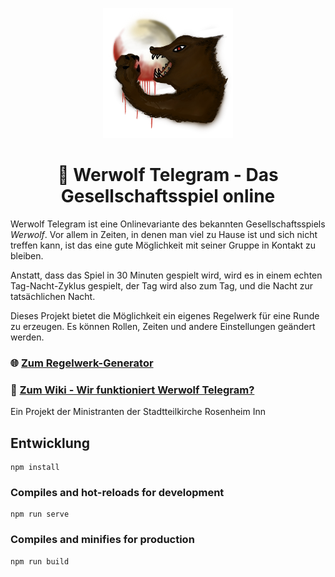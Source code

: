 <p align="center">
  <img src="https://github.com/walamana/werwolf-telegram/blob/main/public/assets/roles/werwolf.png">
</p>

<h1 align="center">🐺 Werwolf Telegram - Das Gesellschaftsspiel online</h1>

Werwolf Telegram ist eine Onlinevariante des bekannten Gesellschaftsspiels _Werwolf_. Vor allem in Zeiten, in denen man viel zu Hause ist und sich nicht treffen kann, ist das eine gute Möglichkeit mit seiner Gruppe in Kontakt zu bleiben.


Anstatt, dass das Spiel in 30 Minuten gespielt wird, wird es in einem echten Tag-Nacht-Zyklus gespielt, der Tag wird also zum Tag, und die Nacht zur tatsächlichen Nacht. 

Dieses Projekt bietet die Möglichkeit ein eigenes Regelwerk für eine Runde zu erzeugen. Es können Rollen, Zeiten und andere Einstellungen geändert werden.

### 🌐 [Zum Regelwerk-Generator](https://walamana.github.io/werwolf-telegram/)
### 📔 [Zum Wiki - Wir funktioniert Werwolf Telegram?](https://github.com/walamana/werwolf-telegram/wiki)

Ein Projekt der Ministranten der Stadtteilkirche Rosenheim Inn


## Entwicklung
```
npm install
```

### Compiles and hot-reloads for development
```
npm run serve
```

### Compiles and minifies for production
```
npm run build
```
